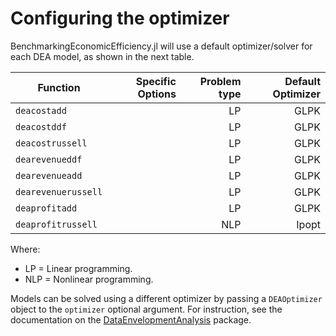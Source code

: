 # Configuring the optimizer

BenchmarkingEconomicEfficiency.jl will use a default optimizer/solver for each DEA model, as shown in the next table.

| Function            | Specific Options | Problem type | Default Optimizer |
| --------------------|-----------------:|-------------:|------------------:|
| `deacostadd`        |                  | LP           | GLPK              | 
| `deacostddf`        |                  | LP           | GLPK              |
| `deacostrussell`    |                  | LP           | GLPK              |
| `dearevenueddf`     |                  | LP           | GLPK              |
| `dearevenueadd`     |                  | LP           | GLPK              |
| `dearevenuerussell` |                  | LP           | GLPK              |
| `deaprofitadd `     |                  | LP           | GLPK              |
| `deaprofitrussell`  |                  | NLP          | Ipopt             |

Where:
- LP = Linear programming.
- NLP = Nonlinear programming.

Models can be solved using a different optimizer by passing a `DEAOptimizer` object to the `optimizer` optional argument. For instruction, see the documentation on the [DataEnvelopmentAnalysis](https://javierbarbero.github.io/DataEnvelopmentAnalysis.jl/stable/optimizer/) package.

